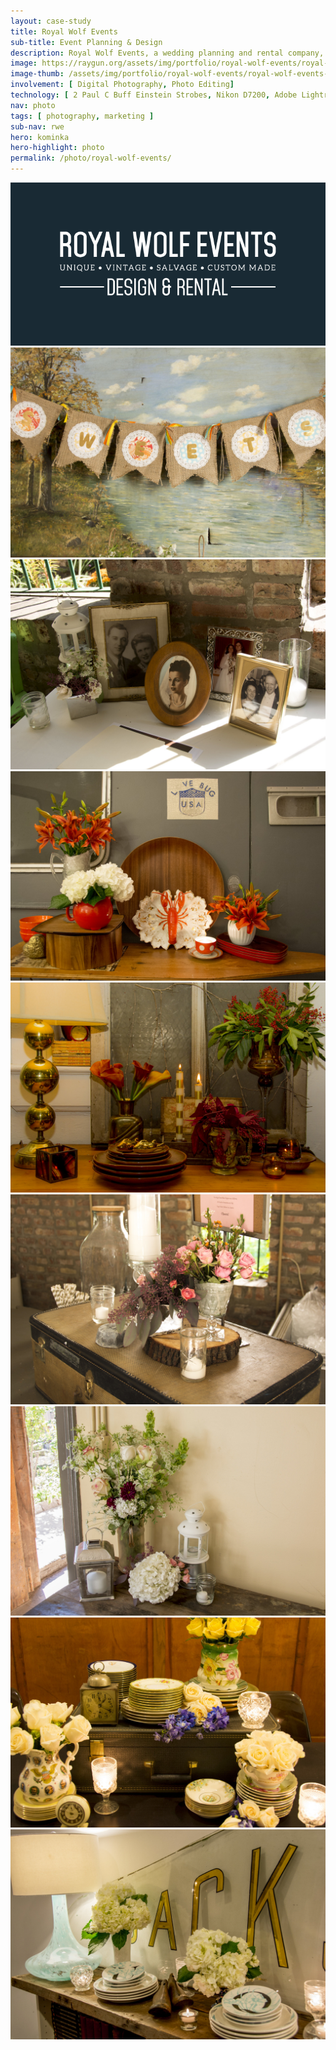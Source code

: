 ```yaml
---
layout: case-study
title: Royal Wolf Events
sub-title: Event Planning & Design
description: Royal Wolf Events, a wedding planning and rental company, needed marketing photography of wedding setups and tablescapes.
image: https://raygun.org/assets/img/portfolio/royal-wolf-events/royal-wolf-events-05.jpg
image-thumb: /assets/img/portfolio/royal-wolf-events/royal-wolf-events-nav.png
involvement: [ Digital Photography, Photo Editing]
technology: [ 2 Paul C Buff Einstein Strobes, Nikon D7200, Adobe Lightroom ]
nav: photo
tags: [ photography, marketing ]
sub-nav: rwe
hero: kominka
hero-highlight: photo
permalink: /photo/royal-wolf-events/
---
```

<div class="container-fluid highlight halftone rwe">
  <div class="container-fluid">
  <div class="row justify-content-center text-center py-5">
      <div class="col-12">
        <img src="/assets/img/portfolio/royal-wolf-events/royal-wolf-events-logo.png" data-aos="flip-up" data-aos-once="true">
      </div>
    </div>
    <div class="row pt-5">
      <div class="col-md-6 col-sm-12">
        <a href="/assets/img/portfolio/royal-wolf-events/royal-wolf-events-01.jpg" class="glightboxGallery" data-glightbox="zoomable: true;"><img src="/assets/img/portfolio/royal-wolf-events/royal-wolf-events-01.jpg" alt="Royal Wolf Events Photo" class="img-fluid cursor-zoom mb-4" data-aos="fade-up" data-aos-once="true"></a>
        <a href="/assets/img/portfolio/royal-wolf-events/royal-wolf-events-02.jpg" class="glightboxGallery" data-glightbox="zoomable: true;"><img src="/assets/img/portfolio/royal-wolf-events/royal-wolf-events-02.jpg" alt="Royal Wolf Events Photo" class="img-fluid cursor-zoom mb-4" data-aos="fade-up" data-aos-once="true"></a>
        <a href="/assets/img/portfolio/royal-wolf-events/royal-wolf-events-05.jpg" class="glightboxGallery" data-glightbox="zoomable: true;"><img src="/assets/img/portfolio/royal-wolf-events/royal-wolf-events-05.jpg" alt="Royal Wolf Events Photo" class="img-fluid cursor-zoom mb-4" data-aos="fade-up" data-aos-once="true"></a>
        <a href="/assets/img/portfolio/royal-wolf-events/royal-wolf-events-07.jpg" class="glightboxGallery" data-glightbox="zoomable: true;"><img src="/assets/img/portfolio/royal-wolf-events/royal-wolf-events-07.jpg" alt="Royal Wolf Events Photo" class="img-fluid cursor-zoom mb-4" data-aos="fade-up" data-aos-once="true"></a>
      </div>
      <div class="col-md-6 col-sm-12">
       <a href="/assets/img/portfolio/royal-wolf-events/royal-wolf-events-03.jpg" class="glightboxGallery" data-glightbox="zoomable: true;"><img src="/assets/img/portfolio/royal-wolf-events/royal-wolf-events-03.jpg" alt="Royal Wolf Events Photo" class="img-fluid cursor-zoom mb-4" data-aos="fade-up" data-aos-once="true"></a>
        <a href="/assets/img/portfolio/royal-wolf-events/royal-wolf-events-04.jpg" class="glightboxGallery" data-glightbox="zoomable: true;"><img src="/assets/img/portfolio/royal-wolf-events/royal-wolf-events-04.jpg" alt="Royal Wolf Events Photo" class="img-fluid cursor-zoom mb-4" data-aos="fade-up" data-aos-once="true"></a>
        <a href="/assets/img/portfolio/royal-wolf-events/royal-wolf-events-06.jpg" class="glightboxGallery" data-glightbox="zoomable: true;"><img src="/assets/img/portfolio/royal-wolf-events/royal-wolf-events-06.jpg" alt="Royal Wolf Events Photo" class="img-fluid cursor-zoom mb-4" data-aos="fade-up" data-aos-once="true"></a>
        <a href="/assets/img/portfolio/royal-wolf-events/royal-wolf-events-08.jpg" class="glightboxGallery" data-glightbox="zoomable: true;"><img src="/assets/img/portfolio/royal-wolf-events/royal-wolf-events-08.jpg" alt="Royal Wolf Events Photo" class="img-fluid cursor-zoom mb-4" data-aos="fade-up" data-aos-once="true"></a>
      </div>
    </div>
  </div>
</div>